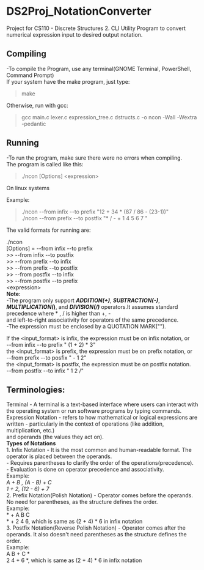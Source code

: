 # DS2Proj_NotationConverter
Project for CS110 - Discrete Structures 2. CLI Utility Program to convert numerical expression input to desired output notation.

## Compiling 
-To compile the Program, use any terminal(GNOME Terminal, PowerShell, Command Prompt)  
If your system have the make program, just type:  
>make  

Otherwise, run with gcc:  

>gcc main.c lexer.c expression_tree.c dstructs.c -o ncon -Wall -Wextra -pedantic  

## Running
-To run the program, make sure there were no errors when compiling.   
The program is called like this: 
>./ncon [Options] \<expression\>

On linux systems

Example:
>./ncon --from infix --to prefix "12 + 34 * (87 / 86 - (23-1))"  
>./ncon --from prefix --to postfix "* / - + 1 4 5 6 7 "  

The valid formats for running are:   

./ncon  
[Options] = --from infix --to prefix  
           >> --from infix --to postfix  
           >> --from prefix --to infix  
           >> --from prefix --to postfix  
           >> --from postfix --to infix  
           >> --from postfix --to prefix  
\<expression\>  
**Note:**  
-The program only support ***ADDITION(+)***, ***SUBTRACTION(-)***, ***MULTIPLICATION(*)**, and ***DIVISION(/)*** operators.It assumes standard precedence where * , / is higher than +, -  
        and left-to-right associativity for operators of the same precedence.  
        -The expression must be enclosed by a QUOTATION MARK("").  
  
If the <input_format> is infix, the expression must be on infix notation, or  
        --from infix --to prefix " (1 + 2) * 3"  
    the <input_format> is prefix, the expression must be on prefix notation, or  
        --from prefix --to posfix " - 1 2"  
    the <input_format> is postfix, the expression must be on postfix notation.   
        --from postfix --to infix " 1 2 /"  


## Terminologies:
Terminal - A terminal is a text-based interface where users can interact with the operating system or run software programs by typing commands.  
Expression Notation - refers to how mathematical or logical expressions are written - particularly in the context of operations (like addition, multiplication, etc.)  
                      and operands (the values they act on).  
        **Types of Notations**  
        1. Infix Notation - It is the most common and human-readable format. The operator is placed between the operands.  
                          - Requires parentheses to clarify the order of the operations(precedence).   
                          - Evaluation is done on operator precedence and associativity.  
                            Example:  
                                    *A + B , (A - B) + C*  
                                    *1 + 2, (12 - 6) + 7*  
        2. Prefix Notation(Polish Notation) - Operator comes before the operands. No need for parentheses, as the structure defines the order.  
                            Example:   
                                   * + A B C  
                                   * + 2 4 6, which is same as (2 + 4) * 6 in infix notation  
        3. Postfix Notation(Reverse Polish Notation) - Operator comes after the operands. It also doesn't need parentheses as the structure defines the order.  
                            Example:   
                                    A B + C *  
                                    2 4 + 6 *, which is same as (2 + 4) * 6 in infix notation  

